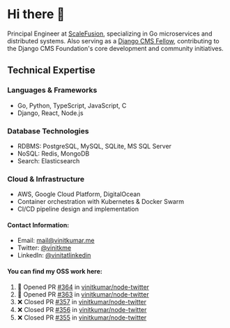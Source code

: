 # Hi there 👋

Principal Engineer at [ScaleFusion](https://scalefusion.com/), specializing in Go microservices and distributed systems. Also serving as a [Django CMS Fellow](https://www.django-cms.org/en/blog/2024/11/07/welcoming-vinit-kumar-as-the-newest-django-cms-fellow/), contributing to the Django CMS Foundation's core development and community initiatives.

## Technical Expertise

### Languages & Frameworks

- Go, Python, TypeScript, JavaScript, C
- Django, React, Node.js

### Database Technologies
- RDBMS: PostgreSQL, MySQL, SQLite, MS SQL Server
- NoSQL: Redis, MongoDB
- Search: Elasticsearch

### Cloud & Infrastructure
- AWS, Google Cloud Platform, DigitalOcean
- Container orchestration with Kubernetes & Docker Swarm
- CI/CD pipeline design and implementation


#### Contact Information:

- Email: <a href="mailto:mail@vinitkumar.me">mail@vinitkumar.me</a>
- Twitter: [@vinitkme](https://twitter.com/vinitkme)
- LinkedIn: [@vinitatlinkedin](https://www.linkedin.com/in/vinitatlinkedin/)  

#### You can find my OSS work here:

<!--START_SECTION:activity-->
1. 💪 Opened PR [#364](https://github.com/vinitkumar/node-twitter/pull/364) in [vinitkumar/node-twitter](https://github.com/vinitkumar/node-twitter)
2. 💪 Opened PR [#363](https://github.com/vinitkumar/node-twitter/pull/363) in [vinitkumar/node-twitter](https://github.com/vinitkumar/node-twitter)
3. ❌ Closed PR [#357](https://github.com/vinitkumar/node-twitter/pull/357) in [vinitkumar/node-twitter](https://github.com/vinitkumar/node-twitter)
4. ❌ Closed PR [#356](https://github.com/vinitkumar/node-twitter/pull/356) in [vinitkumar/node-twitter](https://github.com/vinitkumar/node-twitter)
5. ❌ Closed PR [#355](https://github.com/vinitkumar/node-twitter/pull/355) in [vinitkumar/node-twitter](https://github.com/vinitkumar/node-twitter)
<!--END_SECTION:activity-->
